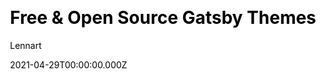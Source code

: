 ---
title: Free & Open Source Gatsby Themes
github: https://github.com/LekoArts/gatsby-themes
demo: https://themes.lekoarts.de/
license: MIT
author: Lennart
author_link: ''
date: 2021-04-29T00:00:00.000Z
ssg:
  - Gatsby
cms: null
css: null
category:
  - Portfolio
description: null
draft: true
publish_date: '2019-07-04T19:09:25Z'
update_date: '2023-01-06T14:49:15Z'
github_star: 1779
github_fork: 558
---